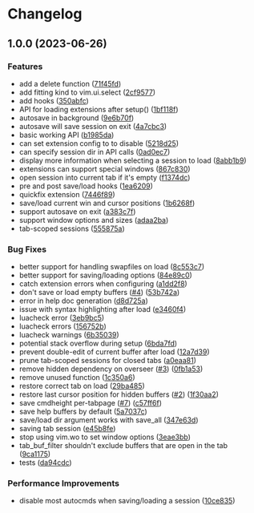 # Changelog

## 1.0.0 (2023-06-26)


### Features

* add a delete function ([71f45fd](https://github.com/stevearc/resession.nvim/commit/71f45fdbfb6f48defb95edcc9423b578c8090227))
* add fitting kind to vim.ui.select ([2cf9577](https://github.com/stevearc/resession.nvim/commit/2cf957753e28bf2b11e7d79322398240b1cc28bf))
* add hooks ([350abfc](https://github.com/stevearc/resession.nvim/commit/350abfcec2002cda3a7bf3d26c116a8cb83b5445))
* API for loading extensions after setup() ([1bf118f](https://github.com/stevearc/resession.nvim/commit/1bf118f77760311c3a6ef5fc9b2f189ea0ff3fe0))
* autosave in background ([9e6b70f](https://github.com/stevearc/resession.nvim/commit/9e6b70f7234b4cd32405bdecf1e8a5ce34842505))
* autosave will save session on exit ([4a7cbc3](https://github.com/stevearc/resession.nvim/commit/4a7cbc3f3ee4fef6c1568390758700f1d8537ba3))
* basic working API ([b1985da](https://github.com/stevearc/resession.nvim/commit/b1985da4f93424911739c8a77e1cdd3d5fd3fd1d))
* can set extension config to  to disable ([5218d25](https://github.com/stevearc/resession.nvim/commit/5218d250be2c97e1b5cd1bd06c9a4d2d98b82809))
* can specify session dir in API calls ([0ad0ec7](https://github.com/stevearc/resession.nvim/commit/0ad0ec7591367b8b23e7292392abc3c26112a4e5))
* display more information when selecting a session to load ([8abb1b9](https://github.com/stevearc/resession.nvim/commit/8abb1b97fc43c8d97da4396b102c4cbf881703dc))
* extensions can support special windows ([867c830](https://github.com/stevearc/resession.nvim/commit/867c83002b1c0e74edc356dd32ad96036edd8e7f))
* open session into current tab if it's empty ([f1374dc](https://github.com/stevearc/resession.nvim/commit/f1374dcb94c6ae7ec96101a061265814edcd8ee7))
* pre and post save/load hooks ([1ea6209](https://github.com/stevearc/resession.nvim/commit/1ea6209a2bae01fd37cfc0c450b12db647bb7b56))
* quickfix extension ([7446f89](https://github.com/stevearc/resession.nvim/commit/7446f8980deb272242f55df92c641f34835ee79f))
* save/load current win and cursor positions ([1b6268f](https://github.com/stevearc/resession.nvim/commit/1b6268fe82dde0ec51db469a3729b10f22611274))
* support autosave on exit ([a383c7f](https://github.com/stevearc/resession.nvim/commit/a383c7fd4685bd264033984d3b2b83eab4c85959))
* support window options and sizes ([adaa2ba](https://github.com/stevearc/resession.nvim/commit/adaa2ba1cd0b7f8119ee909fee3861d162cc22e5))
* tab-scoped sessions ([555875a](https://github.com/stevearc/resession.nvim/commit/555875a55db4b19a8cfba8663037060fa63ef713))


### Bug Fixes

* better support for handling swapfiles on load ([8c553c7](https://github.com/stevearc/resession.nvim/commit/8c553c796ef54c5fecb2cc7a071bd0ec27fdddc0))
* better support for saving/loading options ([84e89c0](https://github.com/stevearc/resession.nvim/commit/84e89c0458fee4c473f7c834b2736ae6baee3dac))
* catch extension errors when configuring ([a1dd2f8](https://github.com/stevearc/resession.nvim/commit/a1dd2f889c7cd907701b4901c49f35054b27337c))
* don't save or load empty buffers ([#4](https://github.com/stevearc/resession.nvim/issues/4)) ([53b742a](https://github.com/stevearc/resession.nvim/commit/53b742afd41057045a3598440c72fad072e62701))
* error in help doc generation ([d8d725a](https://github.com/stevearc/resession.nvim/commit/d8d725a433f9d840eb1f5de2622db2035c6ffbd1))
* issue with syntax highlighting after load ([e3460f4](https://github.com/stevearc/resession.nvim/commit/e3460f4b2408ba0b5703219c18aec2eea8a12a7b))
* luacheck error ([3eb9bc5](https://github.com/stevearc/resession.nvim/commit/3eb9bc5ae5aea5054c1625fca6c70f0b1ad7d487))
* luacheck errors ([156752b](https://github.com/stevearc/resession.nvim/commit/156752b05cf17733fe6fcca50ad22d193a83b161))
* luacheck warnings ([6b35039](https://github.com/stevearc/resession.nvim/commit/6b350393cc2f09632d4ee192dcb5ff4cb4c83ef8))
* potential stack overflow during setup ([6bda7fd](https://github.com/stevearc/resession.nvim/commit/6bda7fdebd5d685e7b45da408df1842c947d02f5))
* prevent double-edit of current buffer after load ([12a7d39](https://github.com/stevearc/resession.nvim/commit/12a7d39d357a9cb4fa417638c9b2c73556123b15))
* prune tab-scoped sessions for closed tabs ([a0eaa81](https://github.com/stevearc/resession.nvim/commit/a0eaa81d977356869b54b3b4f28a059cf08f5e0f))
* remove hidden dependency on overseer ([#3](https://github.com/stevearc/resession.nvim/issues/3)) ([0fb1a53](https://github.com/stevearc/resession.nvim/commit/0fb1a53761ff15fcdb017ab968cc7b1b6546b96a))
* remove unused function ([1c350a6](https://github.com/stevearc/resession.nvim/commit/1c350a6023c1af2a47f4c620bd8e9c4bd30a3f7b))
* restore correct tab on load ([29ba485](https://github.com/stevearc/resession.nvim/commit/29ba485a781eca1db9d176141726cd6f7cfc3961))
* restore last cursor position for hidden buffers ([#2](https://github.com/stevearc/resession.nvim/issues/2)) ([1f30aa2](https://github.com/stevearc/resession.nvim/commit/1f30aa2dccd8e4390992c0b7864660e1e4801aed))
* save cmdheight per-tabpage ([#7](https://github.com/stevearc/resession.nvim/issues/7)) ([c57ff6f](https://github.com/stevearc/resession.nvim/commit/c57ff6fdcd4d9ea9a109bad23aa856be0a75232c))
* save help buffers by default ([5a7037c](https://github.com/stevearc/resession.nvim/commit/5a7037c1bf0d108d4b9b4122e2b5f10f928a79f7))
* save/load dir argument works with save_all ([347e63d](https://github.com/stevearc/resession.nvim/commit/347e63d3ca8f2980d7666f58c2e558881c33b36d))
* saving tab session ([e45b8fe](https://github.com/stevearc/resession.nvim/commit/e45b8fe09d1f787b85458e1478a3d6b42273341c))
* stop using vim.wo to set window options ([3eae3bb](https://github.com/stevearc/resession.nvim/commit/3eae3bbf25f44b6c97ecc819009d541d97520d8e))
* tab_buf_filter shouldn't exclude buffers that are open in the tab ([9ca1175](https://github.com/stevearc/resession.nvim/commit/9ca1175a0347bb1a7857de80fd76ea063a20a1b6))
* tests ([da94cdc](https://github.com/stevearc/resession.nvim/commit/da94cdce4ee224947abf81b7e2b3c1248d1cb653))


### Performance Improvements

* disable most autocmds when saving/loading a session ([10ce835](https://github.com/stevearc/resession.nvim/commit/10ce8356569de78c91f3b6353e94c8abd20ca96a))
